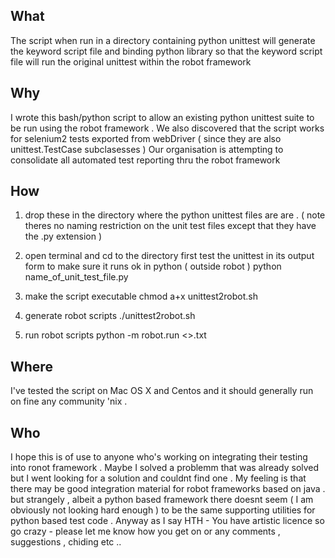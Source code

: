 ## What ##

The script when run in a directory containing python unittest will generate the keyword script file and binding python library so that the keyword script  file will run the original unittest within the robot framework

## Why ##

I wrote this bash/python script to allow an existing python unittest suite to be run using the robot framework . We also discovered that the script works for selenium2 tests exported from webDriver ( since they are also unittest.TestCase subclasesses )
Our organisation is attempting to consolidate  all  automated test reporting thru the robot framework

## How ##

1) drop these in the directory where the python unittest files are  are . ( note theres no naming restriction on the unit test files  except that they have the .py extension )

2) open terminal and cd to the directory
first test the unittest in its output form to make sure it runs ok in python ( outside robot )
python name\_of\_unit\_test\_file.py

3) make the script executable
chmod a+x unittest2robot.sh

4) generate robot scripts
./unittest2robot.sh

5) run robot scripts
python -m robot.run <<generated script name>>.txt

## Where ##
I've tested the script on Mac OS X and Centos and it should generally run on fine any community 'nix .

## Who ##
I hope this is of use to anyone who's working on integrating their testing into ronot framework . Maybe I solved a problemm that was already solved but  I went looking for a solution and couldnt find one . My feeling is that there may be good integration material for robot frameworks based on java . but strangely , albeit a python based framework there doesnt seem ( I am obviously not looking hard enough ) to be the same supporting utilities for python based test code .
Anyway as I say HTH - You have artistic licence so go crazy - please let me know how you get on or any comments ,  suggestions , chiding etc ..